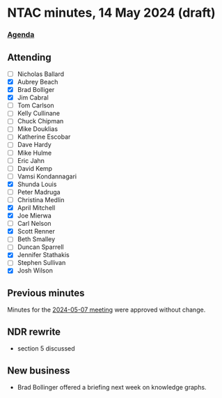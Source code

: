 # NTAC minutes, 14 May 2024 (draft)

### [Agenda](2024-05-14-agenda.md)

## Attending

- [ ] Nicholas Ballard
- [x] Aubrey Beach
- [x] Brad Bolliger
- [x] Jim Cabral
- [ ] Tom Carlson
- [ ] Kelly Cullinane
- [ ] Chuck Chipman
- [ ] Mike Douklias
- [ ] Katherine Escobar
- [ ] Dave Hardy
- [ ] Mike Hulme
- [ ] Eric Jahn
- [ ] David Kemp
- [ ] Vamsi Kondannagari
- [x] Shunda Louis
- [ ] Peter Madruga
- [ ] Christina Medlin
- [x] April Mitchell
- [x] Joe Mierwa
- [ ] Carl Nelson
- [x] Scott Renner
- [ ] Beth Smalley
- [ ] Duncan Sparrell
- [x] Jennifer Stathakis
- [ ] Stephen Sullivan
- [x] Josh Wilson

## Previous minutes

Minutes for the [2024-05-07 meeting](2024-05-07-minutes.md) were approved without change.

## NDR rewrite

* section 5 discussed

## New business

* Brad Bollinger offered a briefing next week on knowledge graphs.

